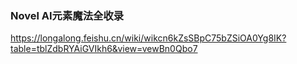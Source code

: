 

### Novel AI元素魔法全收录

https://longalong.feishu.cn/wiki/wikcn6kZsSBpC75bZSiOA0Yg8IK?table=tblZdbRYAiGVIkh6&view=vewBn0Qbo7





